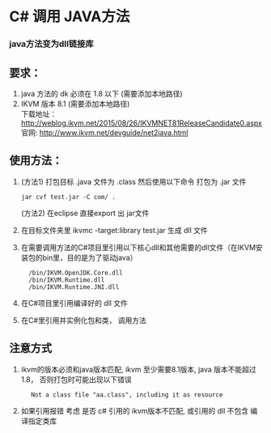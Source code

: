 # C# 调用 JAVA方法
### java方法变为dll链接库

## 要求：

1. java 方法的 dk 必须在 1.8 以下 (需要添加本地路径)
2. IKVM 版本 8.1  (需要添加本地路径)  
   下载地址： http://weblog.ikvm.net/2015/08/26/IKVMNET81ReleaseCandidate0.aspx   
   官网: http://www.ikvm.net/devguide/net2java.html

## 使用方法：
1. 
   (方法1) 打包目标 .java 文件为  .class 然后使用以下命令 打包为 .jar 文件 
   ``` 
   jar cvf test.jar -C com/ .
   ``` 
   
   (方法2) 在eclipse 直接export 出 jar文件
2. 在目标文件夹里 ikvmc -target:library test.jar  生成 dll 文件
3. 在需要调用方法的C#项目里引用以下核心dll和其他需要的dll文件（在IKVM安装包的bin里，目的是为了驱动java）
   ``` 
     /bin/IKVM.OpenJDK.Core.dll
     /bin/IKVM.Runtime.dll
     /bin/IKVM.Runtime.JNI.dll 
   ```
4. 在C#项目里引用编译好的 dll 文件
5. 在C#里引用并实例化包和类， 调用方法

## 注意方式
 1. ikvm的版本必须和java版本匹配, ikvm 至少需要8.1版本, java 版本不能超过 1.8，  否则打包时可能出现以下错误
   ```
         Not a class file "aa.class", including it as resource
   ```
 2. 如果引用报错 考虑 是否 c# 引用的 ikvm版本不匹配, 或引用的 dll 不包含  编译指定类库
